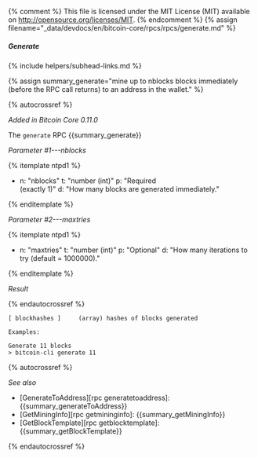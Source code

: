 {% comment %}
This file is licensed under the MIT License (MIT) available on
http://opensource.org/licenses/MIT.
{% endcomment %}
{% assign filename="_data/devdocs/en/bitcoin-core/rpcs/rpcs/generate.md" %}

##### Generate
{% include helpers/subhead-links.md %}

{% assign summary_generate="mine up to nblocks blocks immediately (before the RPC call returns) to an address in the wallet." %}

{% autocrossref %}

*Added in Bitcoin Core 0.11.0*

The `generate` RPC {{summary_generate}}

*Parameter #1---nblocks*

{% itemplate ntpd1 %}
- n: "nblocks"
  t: "number (int)"
  p: "Required<br>(exactly 1)"
  d: "How many blocks are generated immediately."

{% enditemplate %}

*Parameter #2---maxtries*

{% itemplate ntpd1 %}
- n: "maxtries"
  t: "number (int)"
  p: "Optional"
  d: "How many iterations to try (default = 1000000)."

{% enditemplate %}

*Result*

{% endautocrossref %}

    [ blockhashes ]     (array) hashes of blocks generated
    
    Examples:
    
    Generate 11 blocks
    > bitcoin-cli generate 11

{% autocrossref %}

*See also*

* [GenerateToAddress][rpc generatetoaddress]: {{summary_generateToAddress}}
* [GetMiningInfo][rpc getmininginfo]: {{summary_getMiningInfo}}
* [GetBlockTemplate][rpc getblocktemplate]: {{summary_getBlockTemplate}}

{% endautocrossref %}
